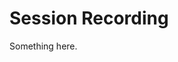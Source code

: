 [title]: # (Session Recording)
[tags]: # (XXX)
[priority]: # (5308)
# Session Recording
Something here.

